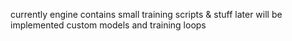 currently engine contains small training scripts & stuff later will be implemented custom models and training loops